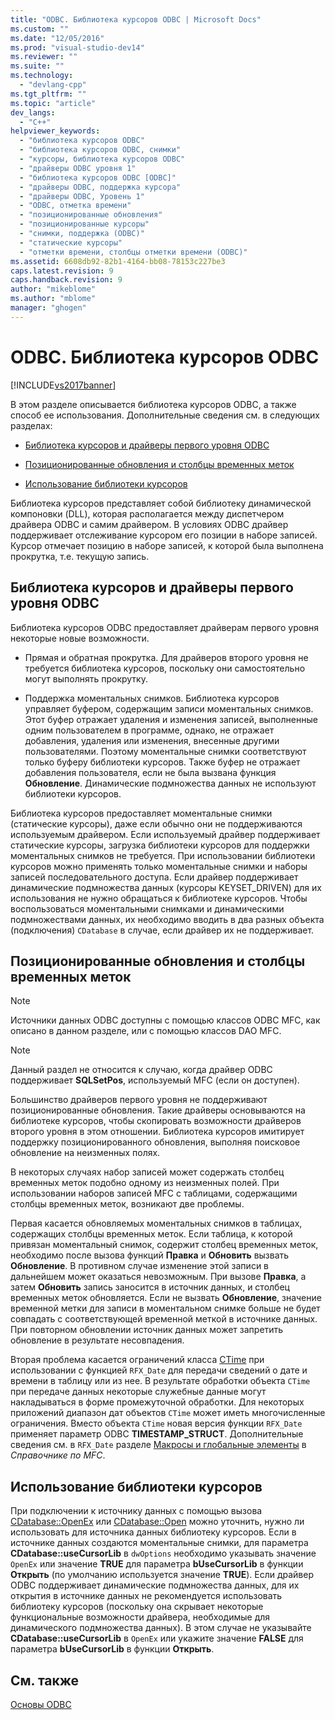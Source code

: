 ```yaml
---
title: "ODBC. Библиотека курсоров ODBC | Microsoft Docs"
ms.custom: ""
ms.date: "12/05/2016"
ms.prod: "visual-studio-dev14"
ms.reviewer: ""
ms.suite: ""
ms.technology: 
  - "devlang-cpp"
ms.tgt_pltfrm: ""
ms.topic: "article"
dev_langs: 
  - "C++"
helpviewer_keywords: 
  - "библиотека курсоров ODBC"
  - "библиотека курсоров ODBC, снимки"
  - "курсоры, библиотека курсоров ODBC"
  - "драйверы ODBC уровня 1"
  - "библиотека курсоров ODBC [ODBC]"
  - "драйверы ODBC, поддержка курсора"
  - "драйверы ODBC, Уровень 1"
  - "ODBC, отметка времени"
  - "позиционированные обновления"
  - "позиционированные курсоры"
  - "снимки, поддержка (ODBC)"
  - "статические курсоры"
  - "отметки времени, столбцы отметки времени (ODBC)"
ms.assetid: 6608db92-82b1-4164-bb08-78153c227be3
caps.latest.revision: 9
caps.handback.revision: 9
author: "mikeblome"
ms.author: "mblome"
manager: "ghogen"
---
```

# ODBC. Библиотека курсоров ODBC
[!INCLUDE[vs2017banner](../../assembler/inline/includes/vs2017banner.md)]

В этом разделе описывается библиотека курсоров ODBC, а также способ ее использования.  Дополнительные сведения см. в следующих разделах:  
  
-   [Библиотека курсоров и драйверы первого уровня ODBC](#_core_the_cursor_library_and_level_1_odbc_drivers)  
  
-   [Позиционированные обновления и столбцы временных меток](#_core_positioned_updates_and_timestamp_columns)  
  
-   [Использование библиотеки курсоров](#_core_using_the_cursor_library)  
  
 Библиотека курсоров представляет собой библиотеку динамической компоновки \(DLL\), которая располагается между диспетчером драйвера ODBC и самим драйвером.  В условиях ODBC драйвер поддерживает отслеживание курсором его позиции в наборе записей.  Курсор отмечает позицию в наборе записей, к которой была выполнена прокрутка, т.е. текущую запись.  
  
##  <a name="_core_the_cursor_library_and_level_1_odbc_drivers"></a> Библиотека курсоров и драйверы первого уровня ODBC  
 Библиотека курсоров ODBC предоставляет драйверам первого уровня некоторые новые возможности.  
  
-   Прямая и обратная прокрутка.  Для драйверов второго уровня не требуется библиотека курсоров, поскольку они самостоятельно могут выполнять прокрутку.  
  
-   Поддержка моментальных снимков.  Библиотека курсоров управляет буфером, содержащим записи моментальных снимков.  Этот буфер отражает удаления и изменения записей, выполненные одним пользователем в программе, однако, не отражает добавления, удаления или изменения, внесенные другими пользователями.  Поэтому моментальные снимки соответствуют только буферу библиотеки курсоров.  Также буфер не отражает добавления пользователя, если не была вызвана функция **Обновление**.  Динамические подмножества данных не используют библиотеки курсоров.  
  
 Библиотека курсоров предоставляет моментальные снимки \(статические курсоры\), даже если обычно они не поддерживаются используемым драйвером.  Если используемый драйвер поддерживает статические курсоры, загрузка библиотеки курсоров для поддержки моментальных снимков не требуется.  При использовании библиотеки курсоров можно применять только моментальные снимки и наборы записей последовательного доступа.  Если драйвер поддерживает динамические подмножества данных \(курсоры KEYSET\_DRIVEN\) для их использования не нужно обращаться к библиотеке курсоров.  Чтобы воспользоваться моментальными снимками и динамическими подмножествами данных, их необходимо вводить в два разных объекта \(подключения\) `CDatabase` в случае, если драйвер их не поддерживает.  
  
##  <a name="_core_positioned_updates_and_timestamp_columns"></a> Позиционированные обновления и столбцы временных меток  
  
> [!NOTE]
>  Источники данных ODBC доступны с помощью классов ODBC MFC, как описано в данном разделе, или с помощью классов DAO MFC.  
  
> [!NOTE]
>  Данный раздел не относится к случаю, когда драйвер ODBC поддерживает **SQLSetPos**, используемый MFC \(если он доступен\).  
  
 Большинство драйверов первого уровня не поддерживают позиционированные обновления.  Такие драйверы основываются на библиотеке курсоров, чтобы скопировать возможности драйверов второго уровня в этом отношении.  Библиотека курсоров имитирует поддержку позиционированного обновления, выполняя поисковое обновление на неизменных полях.  
  
 В некоторых случаях набор записей может содержать столбец временных меток подобно одному из неизменных полей.  При использовании наборов записей MFC с таблицами, содержащими столбцы временных меток, возникают две проблемы.  
  
 Первая касается обновляемых моментальных снимков в таблицах, содержащих столбцы временных меток.  Если таблица, к которой привязан моментальный снимок, содержит столбец временных меток, необходимо после вызова функций **Правка** и **Обновить** вызвать **Обновление**.  В противном случае изменение этой записи в дальнейшем может оказаться невозможным.  При вызове **Правка**, а затем **Обновить** запись заносится в источник данных, и столбец временных меток обновляется.  Если не вызвать **Обновление**, значение временной метки для записи в моментальном снимке больше не будет совпадать с соответствующей временной меткой в источнике данных.  При повторном обновлении источник данных может запретить обновление в результате несовпадения.  
  
 Вторая проблема касается ограничений класса [CTime](../Topic/CTime%20Class.md) при использовании с функцией `RFX_Date` для передачи сведений о дате и времени в таблицу или из нее.  В результате обработки объекта `CTime` при передаче данных некоторые служебные данные могут накладываться в форме промежуточной обработки.  Для некоторых приложений диапазон дат объектов `CTime` может иметь многочисленные ограничения.   Вместо объекта `CTime` новая версия функции `RFX_Date` применяет параметр ODBC **TIMESTAMP\_STRUCT**.  Дополнительные сведения см. в `RFX_Date` разделе [Макросы и глобальные элементы](../Topic/Macros,%20Global%20Functions,%20and%20Global%20Variables.md) в *Справочнике по MFC*.  
  
##  <a name="_core_using_the_cursor_library"></a> Использование библиотеки курсоров  
 При подключении к источнику данных с помощью вызова [CDatabase::OpenEx](../Topic/CDatabase::OpenEx.md) или [CDatabase::Open](../Topic/CDatabase::Open.md) можно уточнить, нужно ли использовать для источника данных библиотеку курсоров.  Если в источнике данных создаются моментальные снимки, для параметра **CDatabase::useCursorLib** в `dwOptions` необходимо указывать значение `OpenEx` или значение **TRUE** для параметра **bUseCursorLib** в функции **Открыть** \(по умолчанию используется значение **TRUE**\).  Если драйвер ODBC поддерживает динамические подмножества данных, для их открытия в источнике данных не рекомендуется использовать библиотеку курсоров \(поскольку она скрывает некоторые функциональные возможности драйвера, необходимые для динамического подмножества данных\).  В этом случае не указывайте **CDatabase::useCursorLib** в `OpenEx` или укажите значение **FALSE** для параметра **bUseCursorLib** в функции **Открыть**.  
  
## См. также  
 [Основы ODBC](../../data/odbc/odbc-basics.md)
